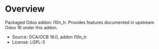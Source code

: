# Overview

Packaged Odoo addon: l10n_tr. Provides features documented in upstream Odoo 16 under this addon.

- Source: OCA/OCB 16.0, addon l10n_tr
- License: LGPL-3
